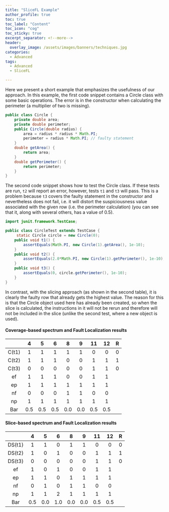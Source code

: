 ```yaml
---
title: "SliceFL Example"
author_profile: true
toc: true
toc_label: "Content"
toc_icon: "cog"
toc_sticky: true
excerpt_separator: <!--more-->
header:
  overlay_image: /assets/images/banners/techniques.jpg
categories:
  - Advanced
tags:
  - Advanced
  - SliceFL

---
```

Here we present a short example that emphasizes the usefulness of our approach. <!--more-->
In this example, the first code snippet contains a Circle class with some basic operations. The error is in the constructor when calculating the perimeter (a multiplier of two is missing). 


```java
public class Circle {
    private double area;
    private double perimeter;
    public Circle(double radius) {
        area = radius * radius * Math.PI;
        perimeter = radius * Math.PI; // faulty statement
    }
    double getArea() {
        return area;
    }
    double getPerimeter() {
        return perimeter;
    }
}
```
The second code snippet shows how to test the Circle class. If these tests are run, `t2` will report an error, however, tests `t1` and `t3` will pass. This is a problem because `t3` covers the faulty statement in the constructor and nevertheless does not fail, i.e. it will distort the suspiciousness value associated with the given row (i.e. the perimeter calculation) (you can see that it, along with several others, has a value of 0.5).

```java
import junit.framework.TestCase;

public class CircleTest extends TestCase {
	 static Circle circle = new Circle(0);
    public void t1() {
        assertEquals(Math.PI, new Circle(1).getArea(), 1e-10);
    }
    public void t2() {
        assertEquals(2.0*Math.PI, new Circle(1).getPerimeter(), 1e-10);
    }
    public void t3() {
        assertEquals(0, circle.getPerimeter(), 1e-10);
    }
}
```

In contrast, with the slicing approach (as shown in the second table), it is clearly the faulty row that already gets the highest value. The reason for this is that the Circle object used here has already been created, so when the slice is calculated, the instructions in it will not be rerun and therefore will not be included in the slice (unlike the second test, where a new object is used).

#### Coverage-based spectrum and Fault Localization results

|       |  4  |  5  |  6  |  8  |  9  |  11 |  12 | R |
|:-----:|:---:|:---:|:---:|:---:|:---:|:---:|:---:|:-:|
| C(t1) |  1  |  1  |  1  |  1  |  1  |  0  |  0  | 0 |
| C(t2) |  1  |  1  |  1  |  0  |  0  |  1  |  1  | 1 |
| C(t3) |  0  |  0  |  0  |  0  |  0  |  1  |  1  | 0 |
| ef    |  1  |  1  |  1  |  0  |  0  |  1  |  1  |   |
| ep    |  1  |  1  |  1  |  1  |  1  |  1  |  1  |   |
| nf    |  0  |  0  |  0  |  1  |  1  |  0  |  0  |   |
| np    |  1  |  1  |  1  |  1  |  1  |  1  |  1  |   |
| Bar   | 0.5 | 0.5 | 0.5 | 0.0 | 0.0 | 0.5 | 0.5 |   |

#### Slice-based spectrum and Fault Localization results

|        |  4  |  5  |  6  |  8  |  9  |  11 |  12 | R |
|:------:|:---:|:---:|:---:|:---:|:---:|:---:|:---:|:-:|
| DS(t1) |  1  |  1  |  0  |  1  |  1  |  0  |  0  | 0 |
| DS(t2) |  1  |  0  |  1  |  0  |  0  |  1  |  1  | 1 |
| DS(t3) |  0  |  0  |  0  |  0  |  0  |  1  |  1  | 0 |
| ef     |  1  |  0  |  1  |  0  |  0  |  1  |  1  |   |
| ep     |  1  |  1  |  0  |  1  |  1  |  1  |  1  |   |
| nf     |  0  |  1  |  0  |  1  |  1  |  0  |  0  |   |
| np     |  1  |  1  |  2  |  1  |  1  |  1  |  1  |   |
| Bar    | 0.5 | 0.0 | 1.0 | 0.0 | 0.0 | 0.5 | 0.5 |   |
